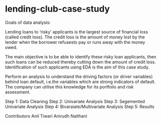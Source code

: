 # lending-club-case-study

Goals of data analysis:

Lending loans to ‘risky’ applicants is the largest source of financial loss
(called credit loss). The credit loss is the amount of money lost by the lender 
when the borrower refusesto pay or runs away with the money owed.  

The main objective is to be able to identify these risky loan applicants, 
then such loans can be reduced thereby cutting down the amount of credit loss. 
Identification of such applicants using EDA is the aim of this case study.   

Perform an analysis to understand the driving factors (or driver variables)
behind loan default, i.e.the variables which are strong indicators of default.  
The company can utilise this knowledge for its portfolio and risk assessment. 

Step 1: Data Cleaning
Step 2: Univariate Analysis
Step 3: Segemented Univariate Analysis
Step 4: Bivaraiate/Multivariate Analysis
Step 5: Results


Contributors
Anil Tiwari
Anirudh Naithani